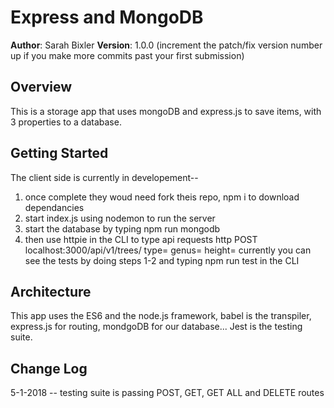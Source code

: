 # Express and MongoDB
**Author**: Sarah Bixler
**Version**: 1.0.0 (increment the patch/fix version number up if you make more commits past your first submission)
## Overview
This is a storage app that uses mongoDB and express.js to save items, with 3 properties to a database.
## Getting Started
The client side is currently in developement-- 
1. once complete they woud need fork theis repo, npm i to download dependancies
2. start index.js using nodemon to run the server
3. start the database by typing npm run mongodb
4. then use httpie in the CLI to type api requests
http POST localhost:3000/api/v1/trees/ type= genus= height=
currently you can see the tests by doing steps 1-2 and typing npm run test in the CLI
## Architecture
This app uses the ES6 and the node.js framework, babel is the transpiler, express.js for routing, mondgoDB for our database... Jest is the testing suite.
## Change Log
5-1-2018 -- testing suite is passing POST, GET, GET ALL and DELETE routes